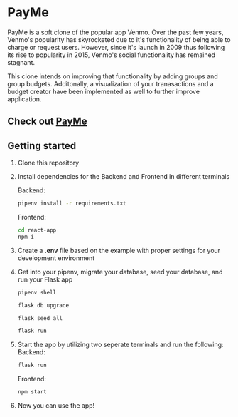 # PayMe

PayMe is a soft clone of the popular app Venmo. Over the past few years, Venmo's popularity has skyrocketed due to it's functionality of being able to charge or request users. However, since it's launch in 2009 thus following its rise to popularity in 2015, Venmo's social functionality has remained stagnant.

This clone intends on improving that functionality by adding groups and group budgets. Additonally, a visualization of your tranasactions and a budget creator have been implemented as well to further improve application.

## Check out <a href="http://payme-ksng.onrender.com/" target="_blank">PayMe</a>

## Getting started
1. Clone this repository

2. Install dependencies for the Backend and Frontend in different terminals

      Backend:
      ```bash
      pipenv install -r requirements.txt
      ```
      Frontend:
      ```bash
      cd react-app
      npm i
      ```

3. Create a **.env** file based on the example with proper settings for your
   development environment

4. Get into your pipenv, migrate your database, seed your database, and run your Flask app

   ```bash
   pipenv shell
   ```

   ```bash
   flask db upgrade
   ```

   ```bash
   flask seed all
   ```

   ```bash
   flask run
   ```

5. Start the app by utilizing two seperate terminals and run the following:
   Backend:
   ```bash
   flask run 
   ```
   Frontend:
   ```bash
   npm start 
   ```

6. Now you can use the app!
